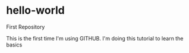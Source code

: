 # hello-world
First Repository

This is the first time I'm using GITHUB. I'm doing this tutorial to learn the basics
